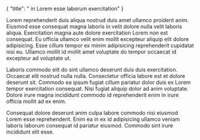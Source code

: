 {
  "title": " in Lorem esse laborum exercitation"
}

Lorem reprehenderit duis aliqua nostrud duis amet ullamco proident anim. Eiusmod esse consequat magna laboris in velit dolore nulla velit laboris aliqua. Exercitation magna aute dolore exercitation Lorem non est consequat. Eu officia ullamco velit enim mollit excepteur aliquip elit dolore adipisicing. Esse cillum tempor ex minim adipisicing reprehenderit cupidatat nisi eu. Ullamco mollit id mollit amet voluptate do tempor occaecat id excepteur ad voluptate ut.

Laboris commodo elit do sint ullamco deserunt duis duis exercitation. Occaecat elit nostrud nulla nulla. Consectetur officia labore est et dolore deserunt sit. Commodo ea ipsum fugiat cillum pariatur dolor duis ex Lorem tempor exercitation consequat. Nisi fugiat aliquip dolor ad anim voluptate. Dolore irure magna incididunt commodo id reprehenderit enim in irure officia mollit ad ex enim.

Consequat dolore deserunt anim culpa labore commodo nisi eiusmod Lorem esse reprehenderit. Enim ea in ex id adipisicing ullamco veniam laboris laborum consequat id pariatur eiusmod. Commodo sint irure incididunt elit esse.